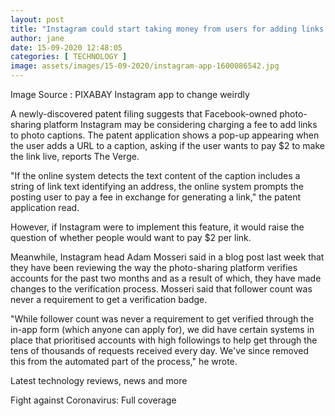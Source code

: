 ```yaml
---
layout: post
title: "Instagram could start taking money from users for adding links to posts captions"
author: jane 
date: 15-09-2020 12:48:05 
categories: [ TECHNOLOGY ] 
image: assets/images/15-09-2020/instagram-app-1600086542.jpg
---
```

Image Source : PIXABAY Instagram app to change weirdly

A newly-discovered patent filing suggests that Facebook-owned photo-sharing platform Instagram may be considering charging a fee to add links to photo captions. The patent application shows a pop-up appearing when the user adds a URL to a caption, asking if the user wants to pay $2 to make the link live, reports The Verge.

"If the online system detects the text content of the caption includes a string of link text identifying an address, the online system prompts the posting user to pay a fee in exchange for generating a link," the patent application read.

However, if Instagram were to implement this feature, it would raise the question of whether people would want to pay $2 per link.

Meanwhile, Instagram head Adam Mosseri said in a blog post last week that they have been reviewing the way the photo-sharing platform verifies accounts for the past two months and as a result of which, they have made changes to the verification process. Mosseri said that follower count was never a requirement to get a verification badge.

"While follower count was never a requirement to get verified through the in-app form (which anyone can apply for), we did have certain systems in place that prioritised accounts with high followings to help get through the tens of thousands of requests received every day. We've since removed this from the automated part of the process," he wrote.

Latest technology reviews, news and more

Fight against Coronavirus: Full coverage